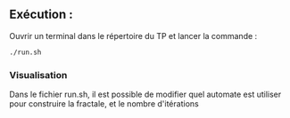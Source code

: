 ## Exécution : 
Ouvrir un terminal dans le répertoire du TP et lancer la commande :

```bash
./run.sh
```

### Visualisation
Dans le fichier run.sh, il est possible de modifier quel automate est utiliser pour construire la fractale, et le nombre d'itérations